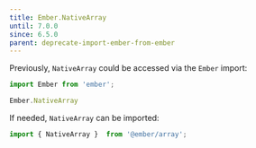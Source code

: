 ```yaml
---
title: Ember.NativeArray
until: 7.0.0
since: 6.5.0
parent: deprecate-import-ember-from-ember
---
```



Previously, `NativeArray` could be accessed via the `Ember` import:
```js
import Ember from 'ember';

Ember.NativeArray
```

If needed, `NativeArray` can be imported:
```js
import { NativeArray }  from '@ember/array';
```
